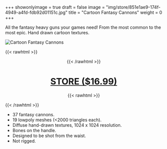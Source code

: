 +++
showonlyimage = true
draft = false
image = "img/store/851e1ae9-174f-4949-a4fd-fdb92d01151c.jpg"
title = "Cartoon Fantasy Cannons"
weight = 0
+++

All the fantasy heavy guns your games need! From the most common to the most epic. Hand drawn cartoon textures.
<!--more-->

![Cartoon Fantasy Cannons](/img/store/851e1ae9-174f-4949-a4fd-fdb92d01151c.jpg)

{{< rawhtml >}}<center>{{< /rawhtml >}}
# [STORE ($16.99)](https://assetstore.unity.com/packages/slug/251506)
{{< rawhtml >}}</center>{{< /rawhtml >}}

* 37 fantasy cannons.
* 19 lowpoly meshes (<2000 triangles each).
* Diffuse hand-drawn textures, 1024 x 1024 resolution.
* Bones on the handle.
* Designed to be shot from the waist.
* Not rigged.